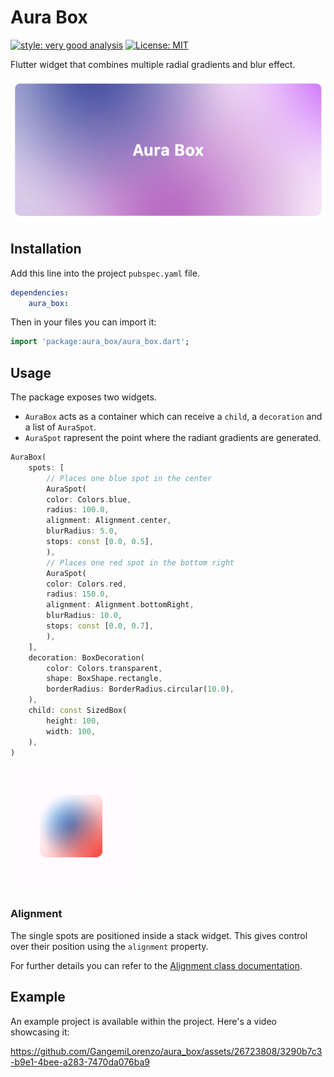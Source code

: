 # Aura Box

[![style: very good analysis][very_good_analysis_badge]][very_good_analysis_link]
[![License: MIT][license_badge]][license_link]

Flutter widget that combines multiple radial gradients and blur effect.

![Aura box banner image](readme_banner.png)

[license_badge]: https://img.shields.io/badge/license-MIT-blue.svg
[license_link]: https://opensource.org/licenses/MIT
[very_good_analysis_badge]: https://img.shields.io/badge/style-very_good_analysis-B22C89.svg
[very_good_analysis_link]: https://pub.dev/packages/very_good_analysis


## Installation

Add this line into the project `pubspec.yaml` file.

```yaml
dependencies:
    aura_box:
```

Then in your files you can import it:

```dart
import 'package:aura_box/aura_box.dart';
```


## Usage

The package exposes two widgets.
- `AuraBox` acts as a container which can receive a `child`, a `decoration` and a list of `AuraSpot`.
- `AuraSpot` rapresent the point where the radiant gradients are generated.

```dart
AuraBox(
    spots: [
        // Places one blue spot in the center
        AuraSpot(
        color: Colors.blue,
        radius: 100.0,
        alignment: Alignment.center,
        blurRadius: 5.0,
        stops: const [0.0, 0.5],
        ),
        // Places one red spot in the bottom right
        AuraSpot(
        color: Colors.red,
        radius: 150.0,
        alignment: Alignment.bottomRight,
        blurRadius: 10.0,
        stops: const [0.0, 0.7],
        ),
    ],
    decoration: BoxDecoration(
        color: Colors.transparent,
        shape: BoxShape.rectangle,
        borderRadius: BorderRadius.circular(10.0),
    ),
    child: const SizedBox(
        height: 100,
        width: 100,
    ),
)
```

![](readme_example.png)

### Alignment

The single spots are positioned inside a stack widget.
This gives control over their position using the `alignment` property.

For further details you can refer to the [Alignment class documentation](https://api.flutter.dev/flutter/painting/Alignment-class.html).

## Example

An example project is available within the project.
Here's a video showcasing it:


https://github.com/GangemiLorenzo/aura_box/assets/26723808/3290b7c3-b9e1-4bee-a283-7470da076ba9




